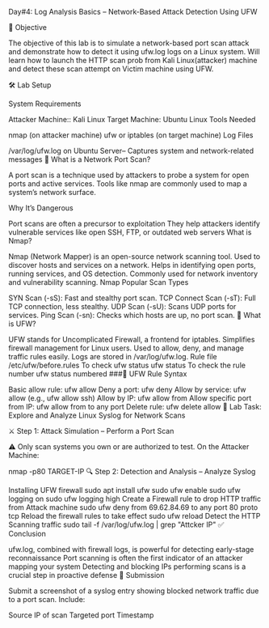 Day#4: Log Analysis Basics – Network-Based Attack Detection Using UFW

🎯 Objective

The objective of this lab is to simulate a network-based port scan attack and demonstrate how to detect it using ufw.log logs on a Linux system. Will learn how to launch the HTTP scan prob from Kali Linux(attacker) machine and detect these scan attempt on Victim machine using UFW.


🛠️ Lab Setup

System Requirements

Attacker Machine:: Kali Linux
Target Machine: Ubuntu Linux
Tools Needed

nmap (on attacker machine)
ufw or iptables (on target machine)
Log Files

/var/log/ufw.log on Ubuntu Server– Captures system and network-related messages
🧠 What is a Network Port Scan?

A port scan is a technique used by attackers to probe a system for open ports and active services. Tools like nmap are commonly used to map a system’s network surface.

Why It’s Dangerous

Port scans are often a precursor to exploitation
They help attackers identify vulnerable services like open SSH, FTP, or outdated web servers
What is Nmap?

Nmap (Network Mapper) is an open-source network scanning tool.
Used to discover hosts and services on a network.
Helps in identifying open ports, running services, and OS detection.
Commonly used for network inventory and vulnerability scanning.
Nmap Popular Scan Types

SYN Scan (-sS): Fast and stealthy port scan.
TCP Connect Scan (-sT): Full TCP connection, less stealthy.
UDP Scan (-sU): Scans UDP ports for services.
Ping Scan (-sn): Checks which hosts are up, no port scan.
🔐 What is UFW?

UFW stands for Uncomplicated Firewall, a frontend for iptables.
Simplifies firewall management for Linux users.
Used to allow, deny, and manage traffic rules easily.
Logs are stored in /var/log/ufw.log.
Rule file /etc/ufw/before.rules
To check ufw status ufw status
To check the rule number ufw status numbered
###🧾 UFW Rule Syntax

Basic allow rule: ufw allow
Deny a port: ufw deny
Allow by service: ufw allow (e.g., ufw allow ssh)
Allow by IP: ufw allow from
Allow specific port from IP: ufw allow from to any port
Delete rule: ufw delete allow
🧪 Lab Task: Explore and Analyze Linux Syslog for Network Scans

⚔️ Step 1: Attack Simulation – Perform a Port Scan

⚠️ Only scan systems you own or are authorized to test.
On the Attacker Machine:

nmap -p80 TARGET-IP
🔍 Step 2: Detection and Analysis – Analyze Syslog

Installing UFW firewall
sudo apt install ufw
sudo ufw enable
sudo ufw logging on
sudo ufw logging high
Create a Firewall rule to drop HTTP traffic from Attack machine
sudo ufw deny from 69.62.84.69 to any port 80 proto tcp
Reload the firewall rules to take effect
sudo ufw reload
Detect the HTTP Scanning traffic
sudo tail -f /var/log/ufw.log | grep "Attcker IP"
✅ Conclusion

ufw.log, combined with firewall logs, is powerful for detecting early-stage reconnaissance
Port scanning is often the first indicator of an attacker mapping your system
Detecting and blocking IPs performing scans is a crucial step in proactive defense
📸 Submission

Submit a screenshot of a syslog entry showing blocked network traffic due to a port scan. Include:

Source IP of scan
Targeted port
Timestamp